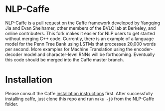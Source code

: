 # NLP-Caffe

NLP-Caffe is a pull request on the Caffe framework developed by Yangqing Jia and Evan Shelhamer, other members of the BVLC lab at Berkeley, and online contributers. This fork makes it easier for NLP users to get started without merging C++ code. Currently, there is an example of a language model for the Penn Tree Bank using LSTMs that processes 20,000 words per second. More examples for Machine Translation using the encoder-decoder model and character-level RNNs will be forthcoming. Eventually this code should be merged into the Caffe master branch.

# Installation

Please consult the Caffe <a href="http://caffe.berkeleyvision.org/installation.html">installation instructions</a> first. After successfully installing caffe, just clone this repo and run `make -j8` from the NLP-Caffe folder.
